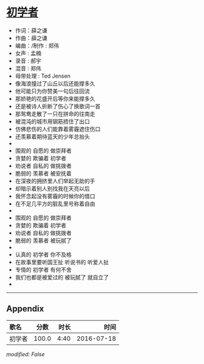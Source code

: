 # [初学者](https://music.163.com/song?id=412902689)

* 作词：薛之谦
* 作曲：薛之谦
* 编曲：/制作 : 郑伟
* 女声 : 孟楠
* 录音 : 郝宇
* 混音 : 郑伟
* 母带处理 : Ted Jensen
* 像海浪撞过了山丘以后还能撑多久
* 他可能只为你赞美一句后往回流
* 那娇艳的花盛开后等你来能撑多久
* 还是被诗人折断了伤心了换歌词一首
* 那鸳鸯走散了一只在拼命的往南走
* 被混沌的城市用钢筋捂住了出口
* 仿佛悲伤的人们能靠着雾霾遮住伤口
* 还羡慕着期待蓝天的少年总抬头
* 
* 围观的 自愿的 做崇拜者
* 贪婪的 欺骗着 初学者
* 劝说者 自私的 做挑拨者
* 脆弱的 羡慕者 被安抚着
* 在深夜的拥挤里人们举起无助的手
* 却暗示着别人别找我在天亮以后
* 我怀念起没有雾霾的时候你的借口
* 在不足几平方的脏乱里号称着自由
* 
* 围观的 自愿的 做崇拜者
* 贪婪的 欺骗着 初学者
* 劝说者 自私的 做挑拨者
* 脆弱的 羡慕者 被玩腻了
* 
* 认真的 初学者 你不及格
* 在故事里要听国王扯 听说书的 听爱人扯
* 专情的 初学者 有何不舍
* 我们也都是被爱过的 被玩腻了 就自立了
* 


---

## Appendix

|歌名|分数|时长|时间|
|:---|:---:|---:|---:|
|初学者|100.0|4:40|2016-07-18

*modified: False*